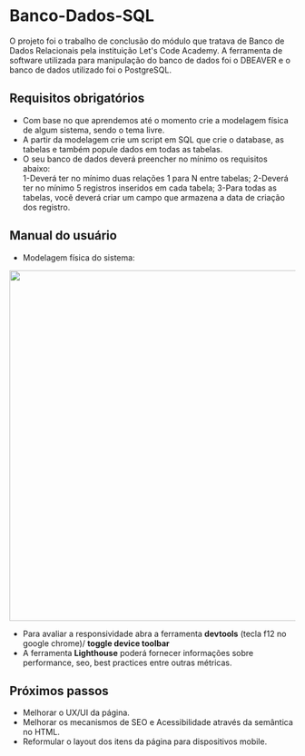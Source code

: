 # Banco-Dados-SQL  

O projeto foi o trabalho de conclusão do módulo que tratava de Banco de Dados Relacionais pela instituição Let's Code Academy. A ferramenta de software utilizada para manipulação do banco de dados foi o DBEAVER e o banco de dados utilizado foi o PostgreSQL.

## Requisitos obrigatórios

- Com base no que aprendemos até o momento crie a modelagem física de algum sistema, sendo o tema livre.
- A partir da modelagem crie um script em SQL que crie o database, as tabelas e também popule dados em todas as tabelas.
- O seu banco de dados deverá preencher no mínimo os requisitos abaixo:  
  1-Deverá ter no mínimo duas relações 1 para N entre tabelas;
  2-Deverá ter no mínimo 5 registros inseridos em cada tabela;
  3-Para todas as tabelas, você deverá criar um campo que armazena a data de criação dos registro.  
  
## Manual do usuário

- Modelagem física do sistema: 

<img src="https://github.com/Gui-P-Oliveira/Banco-Dados-SQL/blob/90d2a587952155cf071366e06bb2138ad8808410/Modelagem-Banco-de-Dados-Pesqueiros.png" width="800" height="618">  

- Para avaliar a responsividade abra a ferramenta **devtools** (tecla f12 no google chrome)/ **toggle device toolbar**  
- A ferramenta **Lighthouse** poderá fornecer informações sobre performance, seo, best practices entre outras métricas.  

## Próximos passos  

- Melhorar o UX/UI da página.  
- Melhorar os mecanismos de SEO e Acessibilidade através da semântica no HTML.  
- Reformular o layout dos itens da página para dispositivos mobile.

